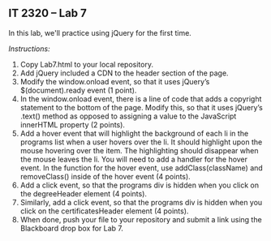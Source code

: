 ## IT 2320 – Lab 7

In this lab, we'll practice using jQuery for the first time.

*Instructions:* 
1. Copy Lab7.html to your local repository.
2. Add jQuery included a CDN to the header section of the page.
3. Modify the window.onload event, so that it uses jQuery’s $(document).ready event (1 point).
4. In the window.onload event, there is a line of code that adds a copyright statement to the bottom of the page.  Modify this, so that it uses jQuery’s .text() method as opposed to assigning a value to the JavaScript innerHTML property (2 points).
5. Add a hover event that will highlight the background of each li in the programs list when a user hovers over the li.  It should highlight upon the mouse hovering over the item.  The highlighting should disappear when the mouse leaves the li.  You will need to add a handler for the hover event.  In the function for the hover event, use addClass(className) and removeClass() inside of the hover event (4 points).
6. Add a click event, so that the programs div is hidden when you click on the degreeHeader element (4 points).
7. Similarly, add a click event, so that the programs div is hidden when you click on the certificatesHeader element (4 points).
8. When done, push your file to your repository and submit a link using the Blackboard drop box for Lab 7.